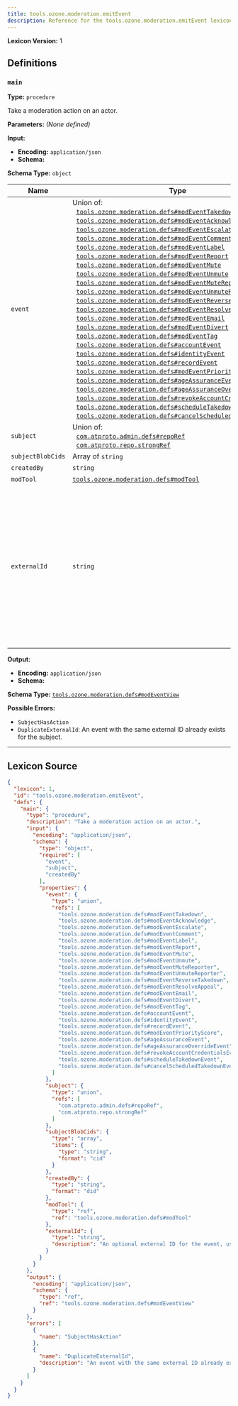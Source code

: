 ```yaml
---
title: tools.ozone.moderation.emitEvent
description: Reference for the tools.ozone.moderation.emitEvent lexicon
---
```

**Lexicon Version:** 1

## Definitions

<a name="main"></a>
### `main`

**Type:** `procedure`

Take a moderation action on an actor.

**Parameters:** _(None defined)_

**Input:**

- **Encoding:** `application/json`
- **Schema:**

**Schema Type:** `object`

| Name | Type | Req'd  | Description | Constraints |
|------|------|----------|-------------|-------------|
| `event` | Union of:<br/>&nbsp;&nbsp;[`tools.ozone.moderation.defs#modEventTakedown`](lexicons/tools/ozone/moderation/defs#modEventTakedown)<br/>&nbsp;&nbsp;[`tools.ozone.moderation.defs#modEventAcknowledge`](lexicons/tools/ozone/moderation/defs#modEventAcknowledge)<br/>&nbsp;&nbsp;[`tools.ozone.moderation.defs#modEventEscalate`](lexicons/tools/ozone/moderation/defs#modEventEscalate)<br/>&nbsp;&nbsp;[`tools.ozone.moderation.defs#modEventComment`](lexicons/tools/ozone/moderation/defs#modEventComment)<br/>&nbsp;&nbsp;[`tools.ozone.moderation.defs#modEventLabel`](lexicons/tools/ozone/moderation/defs#modEventLabel)<br/>&nbsp;&nbsp;[`tools.ozone.moderation.defs#modEventReport`](lexicons/tools/ozone/moderation/defs#modEventReport)<br/>&nbsp;&nbsp;[`tools.ozone.moderation.defs#modEventMute`](lexicons/tools/ozone/moderation/defs#modEventMute)<br/>&nbsp;&nbsp;[`tools.ozone.moderation.defs#modEventUnmute`](lexicons/tools/ozone/moderation/defs#modEventUnmute)<br/>&nbsp;&nbsp;[`tools.ozone.moderation.defs#modEventMuteReporter`](lexicons/tools/ozone/moderation/defs#modEventMuteReporter)<br/>&nbsp;&nbsp;[`tools.ozone.moderation.defs#modEventUnmuteReporter`](lexicons/tools/ozone/moderation/defs#modEventUnmuteReporter)<br/>&nbsp;&nbsp;[`tools.ozone.moderation.defs#modEventReverseTakedown`](lexicons/tools/ozone/moderation/defs#modEventReverseTakedown)<br/>&nbsp;&nbsp;[`tools.ozone.moderation.defs#modEventResolveAppeal`](lexicons/tools/ozone/moderation/defs#modEventResolveAppeal)<br/>&nbsp;&nbsp;[`tools.ozone.moderation.defs#modEventEmail`](lexicons/tools/ozone/moderation/defs#modEventEmail)<br/>&nbsp;&nbsp;[`tools.ozone.moderation.defs#modEventDivert`](lexicons/tools/ozone/moderation/defs#modEventDivert)<br/>&nbsp;&nbsp;[`tools.ozone.moderation.defs#modEventTag`](lexicons/tools/ozone/moderation/defs#modEventTag)<br/>&nbsp;&nbsp;[`tools.ozone.moderation.defs#accountEvent`](lexicons/tools/ozone/moderation/defs#accountEvent)<br/>&nbsp;&nbsp;[`tools.ozone.moderation.defs#identityEvent`](lexicons/tools/ozone/moderation/defs#identityEvent)<br/>&nbsp;&nbsp;[`tools.ozone.moderation.defs#recordEvent`](lexicons/tools/ozone/moderation/defs#recordEvent)<br/>&nbsp;&nbsp;[`tools.ozone.moderation.defs#modEventPriorityScore`](lexicons/tools/ozone/moderation/defs#modEventPriorityScore)<br/>&nbsp;&nbsp;[`tools.ozone.moderation.defs#ageAssuranceEvent`](lexicons/tools/ozone/moderation/defs#ageAssuranceEvent)<br/>&nbsp;&nbsp;[`tools.ozone.moderation.defs#ageAssuranceOverrideEvent`](lexicons/tools/ozone/moderation/defs#ageAssuranceOverrideEvent)<br/>&nbsp;&nbsp;[`tools.ozone.moderation.defs#revokeAccountCredentialsEvent`](lexicons/tools/ozone/moderation/defs#revokeAccountCredentialsEvent)<br/>&nbsp;&nbsp;[`tools.ozone.moderation.defs#scheduleTakedownEvent`](lexicons/tools/ozone/moderation/defs#scheduleTakedownEvent)<br/>&nbsp;&nbsp;[`tools.ozone.moderation.defs#cancelScheduledTakedownEvent`](lexicons/tools/ozone/moderation/defs#cancelScheduledTakedownEvent) | ✅  |  |  |
| `subject` | Union of:<br/>&nbsp;&nbsp;[`com.atproto.admin.defs#repoRef`](lexicons/com/atproto/admin/defs#repoRef)<br/>&nbsp;&nbsp;[`com.atproto.repo.strongRef`](lexicons/com/atproto/repo/strongref#undefined) | ✅  |  |  |
| `subjectBlobCids` | Array of `string` | ❌  |  |  |
| `createdBy` | `string` | ✅  |  | Format: `did` |
| `modTool` | [`tools.ozone.moderation.defs#modTool`](lexicons/tools/ozone/moderation/defs#modTool) | ❌  |  |  |
| `externalId` | `string` | ❌  | An optional external ID for the event, used to deduplicate events from external systems. Fails when an event of same type with the same external ID exists for the same subject. |  |
**Output:**

- **Encoding:** `application/json`
- **Schema:**

**Schema Type:** [`tools.ozone.moderation.defs#modEventView`](lexicons/tools/ozone/moderation/defs#modEventView)


**Possible Errors:**

- `SubjectHasAction`
- `DuplicateExternalId`: An event with the same external ID already exists for the subject.

---

## Lexicon Source
```json
{
  "lexicon": 1,
  "id": "tools.ozone.moderation.emitEvent",
  "defs": {
    "main": {
      "type": "procedure",
      "description": "Take a moderation action on an actor.",
      "input": {
        "encoding": "application/json",
        "schema": {
          "type": "object",
          "required": [
            "event",
            "subject",
            "createdBy"
          ],
          "properties": {
            "event": {
              "type": "union",
              "refs": [
                "tools.ozone.moderation.defs#modEventTakedown",
                "tools.ozone.moderation.defs#modEventAcknowledge",
                "tools.ozone.moderation.defs#modEventEscalate",
                "tools.ozone.moderation.defs#modEventComment",
                "tools.ozone.moderation.defs#modEventLabel",
                "tools.ozone.moderation.defs#modEventReport",
                "tools.ozone.moderation.defs#modEventMute",
                "tools.ozone.moderation.defs#modEventUnmute",
                "tools.ozone.moderation.defs#modEventMuteReporter",
                "tools.ozone.moderation.defs#modEventUnmuteReporter",
                "tools.ozone.moderation.defs#modEventReverseTakedown",
                "tools.ozone.moderation.defs#modEventResolveAppeal",
                "tools.ozone.moderation.defs#modEventEmail",
                "tools.ozone.moderation.defs#modEventDivert",
                "tools.ozone.moderation.defs#modEventTag",
                "tools.ozone.moderation.defs#accountEvent",
                "tools.ozone.moderation.defs#identityEvent",
                "tools.ozone.moderation.defs#recordEvent",
                "tools.ozone.moderation.defs#modEventPriorityScore",
                "tools.ozone.moderation.defs#ageAssuranceEvent",
                "tools.ozone.moderation.defs#ageAssuranceOverrideEvent",
                "tools.ozone.moderation.defs#revokeAccountCredentialsEvent",
                "tools.ozone.moderation.defs#scheduleTakedownEvent",
                "tools.ozone.moderation.defs#cancelScheduledTakedownEvent"
              ]
            },
            "subject": {
              "type": "union",
              "refs": [
                "com.atproto.admin.defs#repoRef",
                "com.atproto.repo.strongRef"
              ]
            },
            "subjectBlobCids": {
              "type": "array",
              "items": {
                "type": "string",
                "format": "cid"
              }
            },
            "createdBy": {
              "type": "string",
              "format": "did"
            },
            "modTool": {
              "type": "ref",
              "ref": "tools.ozone.moderation.defs#modTool"
            },
            "externalId": {
              "type": "string",
              "description": "An optional external ID for the event, used to deduplicate events from external systems. Fails when an event of same type with the same external ID exists for the same subject."
            }
          }
        }
      },
      "output": {
        "encoding": "application/json",
        "schema": {
          "type": "ref",
          "ref": "tools.ozone.moderation.defs#modEventView"
        }
      },
      "errors": [
        {
          "name": "SubjectHasAction"
        },
        {
          "name": "DuplicateExternalId",
          "description": "An event with the same external ID already exists for the subject."
        }
      ]
    }
  }
}
```
